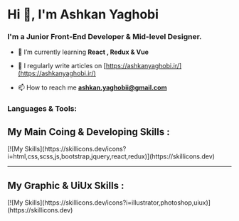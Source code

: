 
<h1 align="left">Hi 👋, I'm Ashkan Yaghobi</h1>
<h3 align="left">I'm a Junior Front-End Developer & Mid-level Designer.</h3>

- 🌱 I’m currently learning **React , Redux & Vue**

- 📝 I regularly write articles on [https://ashkanyaghobi.ir/](https://ashkanyaghobi.ir/)

- 📫 How to reach me **ashkan.yaghobii@gmail.com**

<h3 align="left">Languages & Tools:</h3>
<p align="left">
</p>

<h2>My Main Coing & Developing Skills :</h2>
[![My Skills](https://skillicons.dev/icons?i=html,css,scss,js,bootstrap,jquery,react,redux)](https://skillicons.dev)
 <br><hr>
<h2>My Graphic & UiUx Skills :</h2>
[![My Skills](https://skillicons.dev/icons?i=illustrator,photoshop,uiux)](https://skillicons.dev)

